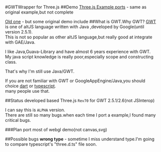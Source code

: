 #GWTWrapper for Three.js
##Demo
[Three.js Example ports](http://akjava.github.io/gwt-three.js-test/threejsexamples.html) - same as original example,but not complete

[Old one](http://akjava.github.io/gwt-three.js-test/ThreeTest.html) - but some original demo include
##What is GWT.Why GWT?
<a href="http://www.gwtproject.org/">GWT</a> is one of altJS language written with Java ,developed by Google(until version 2.5.1).  
This is not so popular as other altJS language,but really good at integrate with GAE/Java.

I like Java,Guava-Library and have almost 6 years experience with GWT.  
My java script knowledge is really poor,especially scope and constructing class.

That's why I'm still use Java/GWT.

If you are not familiar with GWT or GoogleAppEngine/Java,you should choice <a href="https://github.com/threeDart/three.dart">dart</a> or <a href="https://github.com/borisyankov/DefinitelyTyped/tree/master/threejs">typescript</a>.  
many people use that.

##Status
developed based Three.js `Rev70` for GWT 2.5.1/2.6(not JSInterop)

I can say this is `ALPHA` version.  
There are still so many bugs.when each time I port a example,I found many critical bugs.

###Plan
port most of webgl demo(not canvas,svg)

##Possible bugs
**wrong type** - sometime I miss understand type.I'm going to compare typescript's "three.d.ts" file soon.
